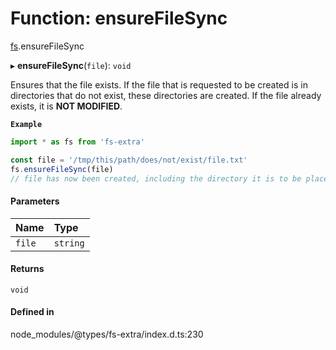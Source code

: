 # Function: ensureFileSync

[fs](../modules/fs.md).ensureFileSync

▸ **ensureFileSync**(`file`): `void`

Ensures that the file exists. If the file that is requested to be created is in
directories that do not exist, these directories are created. If the file already
exists, it is **NOT MODIFIED**.

**`Example`**

```ts
import * as fs from 'fs-extra'

const file = '/tmp/this/path/does/not/exist/file.txt'
fs.ensureFileSync(file)
// file has now been created, including the directory it is to be placed in
```

#### Parameters

| Name | Type |
| :------ | :------ |
| `file` | `string` |

#### Returns

`void`

#### Defined in

node_modules/@types/fs-extra/index.d.ts:230

